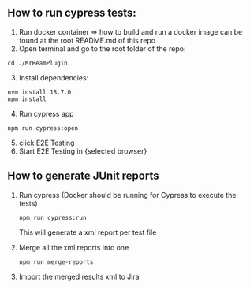 ## How to run cypress tests:

1. Run docker container => how to build and run a docker image can be found at the root README.md of this repo
2. Open terminal and go to the root folder of the repo:

```shell
cd ./MrBeamPlugin
```

3. Install dependencies:

```shell
nvm install 18.7.0
npm install
```

4. Run cypress app

```shell
npm run cypress:open
```

5. click E2E Testing
6. Start E2E Testing in {selected browser}


## How to generate JUnit reports
1. Run cypress (Docker should be running for Cypress to execute the tests)
    ```shell
    npm run cypress:run
    ```
    This will generate a xml report per test file

2. Merge all the xml reports into one
    ```shell
    npm run merge-reports
    ```
3. Import the merged results xml to Jira
